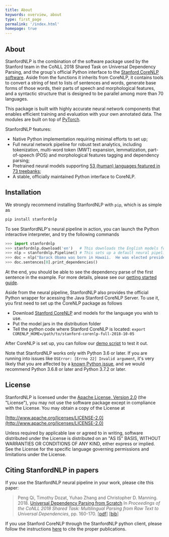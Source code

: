 ```yaml
---
title: About
keywords: overview, about
type: first_page
permalink: '/index.html'
homepage: true
---
```


## About

StanfordNLP is the combination of the software package used by the Stanford team in the CoNLL 2018 Shared Task on Universal Dependency Parsing, and the group's official Python interface to the [Stanford CoreNLP software](https://stanfordnlp.github.io/CoreNLP). Aside from the functions it inherits from CoreNLP, it contains tools to convert a string of text to lists of sentences and words, generate base forms of those words, their parts of speech and morphological features, and a syntactic structure that is designed to be parallel among more than 70 languages.

This package is built with highly accurate neural network components that enables efficient training and evaluation with your own annotated data. The modules are built on top of [PyTorch](https://pytorch.org/).

StanfordNLP features:

* Native Python implementation requiring minimal efforts to set up;
* Full neural network pipeline for robust text analytics, including tokenization, multi-word token (MWT) expansion, lemmatization, part-of-speech (POS) and morphological features tagging and dependency parsing;
* Pretrained neural models supporting [53 (human) languages featured in 73 treebanks](installation_download.md#human-languages-supported-by-stanfordnlp);
* A stable, officially maintained Python interface to CoreNLP.

## Installation

We strongly recommend installing StanfordNLP with `pip`, which is as simple as

```bash
pip install stanfordnlp
```

To see StanfordNLP's neural pipeline in action, you can launch the Python interactive interpreter, and try the following commands

```python
>>> import stanfordnlp
>>> stanfordnlp.download('en')   # This downloads the English models for the neural pipeline
>>> nlp = stanfordnlp.Pipeline() # This sets up a default neural pipeline in English
>>> doc = nlp("Barack Obama was born in Hawaii.  He was elected president in 2008.")
>>> doc.sentences[0].print_dependencies()
```

At the end, you should be able to see the dependency parse of the first sentence in the example. For more details, please see our [getting started guide](installation_download.md#getting-started).

Aside from the neural pipeline, StanfordNLP also provides the official Python wrapper for acessing the Java Stanford CoreNLP Server. To use it, you first need to set up the CoreNLP package as follows

* Download [Stanford CoreNLP](https://stanfordnlp.github.io/CoreNLP/) and models for the language you wish to use.
* Put the model jars in the distribution folder
* Tell the python code where Stanford CoreNLP is located: `export CORENLP_HOME=/path/to/stanford-corenlp-full-2018-10-05`

After CoreNLP is set up, you can follow our [demo script](https://github.com/stanfordnlp/stanfordnlp/blob/master/demo/corenlp.py) to test it out.

Note that StanfordNLP works only with Python 3.6 or later. If you are running into issues like `OSError: [Errno 22] Invalid argument`, it's very likely that you are affected by a [known Python issue](https://bugs.python.org/issue24658), and we would recommend Python 3.6.8 or later and Python 3.7.2 or later.

## License

StanfordNLP is licensed under the [Apache License, Version 2.0](https://www.apache.org/licenses/LICENSE-2.0) (the "License"), you may not use the software package except in compliance with the License.
You may obtain a copy of the License at

[http://www.apache.org/licenses/LICENSE-2.0](http://www.apache.org/licenses/LICENSE-2.0)

Unless required by applicable law or agreed to in writing, software
distributed under the License is distributed on an "AS IS" BASIS,
WITHOUT WARRANTIES OR CONDITIONS OF ANY KIND, either express or implied.
See the License for the specific language governing permissions and
limitations under the License.


## Citing StanfordNLP in papers

If you use the StanfordNLP neural pipeline in your work, please cite this paper:

> Peng Qi, Timothy Dozat, Yuhao Zhang and Christopher D. Manning. 2018. [Universal Dependency Parsing from Scratch](https://nlp.stanford.edu/pubs/qi2018universal.pdf) In *Proceedings of the CoNLL 2018 Shared Task: Multilingual Parsing from Raw Text to Universal Dependencies*, pp. 160-170. \[[pdf](https://nlp.stanford.edu/pubs/qi2018universal.pdf)\] \[[bib](https://nlp.stanford.edu/pubs/qi2018universal.bib)\]

If you use Stanford CoreNLP through the StanfordNLP python client, please follow the instructions [here](https://stanfordnlp.github.io/CoreNLP/#citing-stanford-corenlp-in-papers) to cite the proper publications.
